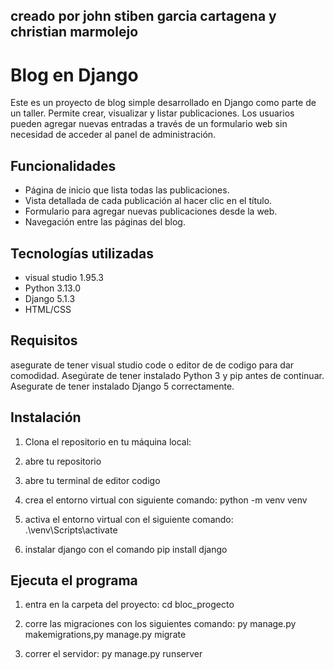 ## creado por john stiben garcia cartagena y christian marmolejo


# Blog en Django

Este es un proyecto de blog simple desarrollado en Django como parte de un taller. Permite crear, visualizar y listar publicaciones. Los usuarios pueden agregar nuevas entradas a través de un formulario web sin necesidad de acceder al panel de administración.

## Funcionalidades

- Página de inicio que lista todas las publicaciones.
- Vista detallada de cada publicación al hacer clic en el título.
- Formulario para agregar nuevas publicaciones desde la web.
- Navegación entre las páginas del blog.

## Tecnologías utilizadas

- visual studio 1.95.3
- Python 3.13.0
- Django 5.1.3
- HTML/CSS

## Requisitos
asegurate de tener visual studio code o editor de de codigo para dar comodidad.
Asegúrate de tener instalado Python 3 y pip antes de continuar.
Asegurate de tener instalado Django 5 correctamente.

## Instalación

1. Clona el repositorio en tu máquina local:

2. abre tu repositorio 

3. abre tu terminal de editor codigo 

4. crea el entorno virtual con siguiente comando: python -m venv venv

5. activa el entorno virtual con el siguiente comando: .\venv\Scripts\activate

6. instalar django con el comando pip install django 

## Ejecuta el programa

1. entra en la carpeta del proyecto: cd bloc_progecto

2. corre las migraciones con los siguientes comando: py manage.py makemigrations,py manage.py migrate

3. correr el servidor: py manage.py runserver


